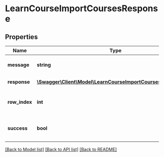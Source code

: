 # LearnCourseImportCoursesResponse

## Properties
Name | Type | Description | Notes
------------ | ------------- | ------------- | -------------
**message** | **string** | Optional error message | 
**response** | [**\Swagger\Client\Model\LearnCourseImportCoursesResponseL2[]**](LearnCourseImportCoursesResponseL2.md) | Response array | 
**row_index** | **int** | Import ID for the current record | 
**success** | **bool** | Could the record be properly imported? | 

[[Back to Model list]](../README.md#documentation-for-models) [[Back to API list]](../README.md#documentation-for-api-endpoints) [[Back to README]](../README.md)


